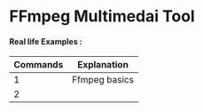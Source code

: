 # FFmpeg Multimedai Tool

#### Real life Examples :
 Commands  | Explanation                                                          |
|-----------|---------------------------------------------------------------------|
| 1 |  Ffmpeg basics
| 2 | 

